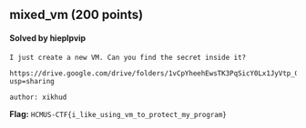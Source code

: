 ## mixed_vm (200 points)

#### Solved by hieplpvip

```
I just create a new VM. Can you find the secret inside it?

https://drive.google.com/drive/folders/1vCpYheehEwsTK3PqSicY0Lx1JyVtp_GK?usp=sharing

author: xikhud
```

**Flag:** `HCMUS-CTF{i_like_using_vm_to_protect_my_program}`
